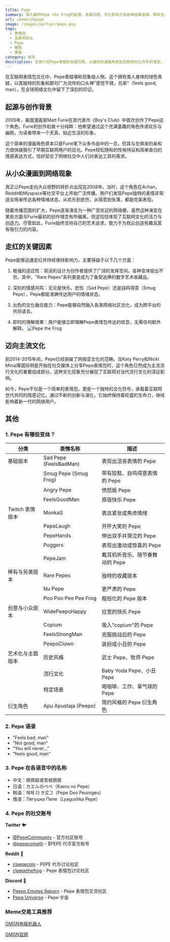 ```yaml
---
title: Pepe
summary: 深入解析Pepe the Frog的起源、发展历程、文化影响力及各种经典变体，带你全面了解这个互联网文化符号的前世今生
url: /meme/zhpepe
image: /images/partner/pepe.png
tags:
  - 表情包
  - 互联网文化
  - Pepe
  - 梗图
  - 青蛙
category: 蛙系
description: 全面介绍Pepe青蛙的发展历程，从最初的漫画角色到互联网文化符号的演变，包含各类经典变体及其文化内涵解析。
---
```



在互联网表情包文化中，Pepe青蛙堪称现象级人物。这个拥有类人身体的绿色青蛙，以其独特的形象和那句广为流传的口头禅"感觉不错，兄弟"（feels good, man），在全球网络文化中留下了深刻的印记。

## 起源与创作背景

2005年，美国漫画家Matt Furie在其代表作《Boy's Club》中首次创作了Pepe这个角色。Furie的创作初衷十分纯粹：他希望通过这个充满童趣的角色传递欢乐与幽默，为读者带来一个天真、贴近生活的形象。

这个简单的漫画角色原本只是Furie笔下众多作品中的一员，但其与生俱来的亲和力很快就吸引了早期互联网用户的目光。Pepe轻松随和的性格特征和简单直白的情感表达方式，恰好契合了网络社交中人们对表达工具的需求。

## 从小众漫画到网络现象

真正让Pepe走向大众视野的转折点出现在2008年。当时，这个角色在4chan、Reddit和Myspace等社交平台上开始广泛传播。用户们发现Pepe独特的表情非常适合用来传达各种情绪状态，从欢乐到悲伤，从得意到失落，都能完美表现。

随着传播范围的扩大，Pepe逐渐演变为一种广受欢迎的网络梗。虽然这种演变在某些方面与Furie最初的创作理念有所偏离，但这恰恰体现了互联网文化的活力与创造力。尽管如此，Furie始终坚持自己的艺术追求，致力于为观众创造有趣且富有吸引力的内容。

## 走红的关键因素

Pepe能够迅速走红并持续保持影响力，主要得益于以下几个方面：

1. 极强的适应性：简洁的设计为创作者提供了广阔的发挥空间，各种变体层出不穷。其中，"Rare Pepes"系列更是成为了备受追捧的数字艺术收藏品。

2. 深刻的情感共鸣：无论是快乐、悲伤（Sad Pepe）还是自鸣得意（Smug Pepe），Pepe都能准确传达用户的情绪状态。

3. 出色的文化融合能力：Pepe能够自然融入各类网络社区文化，成为跨平台的共同语言。

4. 即时的理解效果：用户能够立即理解Pepe表情包传达的信息，无需任何额外解释。
![Pepe the Frog](/meme/pepe.png)

## 迈向主流文化

到2014-2015年间，Pepe已经突破了网络亚文化的范畴。当Katy Perry和Nicki Minaj等国际明星开始在社交媒体上分享Pepe表情包时，这个角色已然成为主流流行文化的重要组成部分。这种文化现象充分展现了互联网对当代流行文化的深远影响。

如今，Pepe不仅是一个简单的表情包，更是一个独特的文化符号，承载着互联网世代共同的情感记忆。通过不断的创新与演化，它始终保持着旺盛的生命力，继续影响着新一代的网络用户。



## 其他
### 1. Pepe 有哪些变体？

| 分类 | 表情名称 | 描述 |
|------|----------|------|
| 基础版本 | Sad Pepe (FeelsBadMan) | 表现出沮丧表情的 Pepe |
| | Smug Pepe (Smug Frog) | 带有狡黠、自鸣得意表情的 Pepe |
| | Angry Pepe | 愤怒版 Pepe |
| | FeelsGoodMan | 原版快乐 Pepe |
| Twitch 表情版本 | MonkaS | 表达紧张或焦虑情绪 |
| | PepeLaugh | 开怀大笑的 Pepe |
| | PepeHands | 伸出双手并哭泣的 Pepe |
| | Poggers | 表现出激动或惊喜的 Pepe |
| | PepeJam | 戴耳机听音乐、随节奏舞动的 Pepe |
| 稀有与另类版本 | Rare Pepes | 独特的收藏版本 |
| | Nu Pepe | 更严肃的 Pepe |
| | Poo Poo Pee Pee Frog | 粗俗化的 Pepe 版本 |
| 创意与小众版本 | WidePeepoHappy | 拉宽的快乐 Pepe |
| | Copium | 吸入"copium"的 Pepe |
| | FeelsStrongMan | 克服挑战后的 Pepe |
| | PeepoClown | 装扮成小丑的 Pepe |
| 艺术化与主题版本 | 历史风格 | 武士 Pepe、牧师 Pepe |
| | 流行文化 | Baby Yoda Pepe、小丑 Pepe |
| | 特定场景 | 喝咖啡、工作、拿气球的 Pepe |
| 衍生角色 | Apu Apustaja (Peepo) | 简约风格的 Pepe 衍生角色 |

### 2. Pepe 语录

- "Feels bad, man"
- "Not good, man" 
- "You will never..."
- "feels good, man"

### 3. Pepe 在各语言中的名称

- 中文：佩佩蛙或青蛙佩佩
- 日语：カエルのペペ（Kaeru no Pepe）
- 韩语：페페 더 프로그（Pepe Deo Peurogeu）
- 俄语：Лягушка Пепе（Lyagushka Pepe）

### 4. Pepe 的社交账号
**Twitter** 🐦

- [@PepeCommunity](https://x.com/PepeCommunity_) - 官方社区账号
- [@pepecoineth](https://x.com/pepecoineth?t=) - $PEPE 代币官方账号

**Reddit** 🤖

- [r/pepecoin](https://www.reddit.com/r/pepecoin/) - PEPE 代币讨论社区
- [r/pepethefrog](https://www.reddit.com/r/pepethefrog/) - Pepe 表情包讨论社区

**Discord** 💬

- [Peepo Emotes Reborn](https://discord.com/invite/pepe?t) - Pepe 表情包交流社区
- [Pepe Universe](https://discord.com/invite/grzF4uN) - Pepe 宇宙



### Meme交易工具推荐

[GMGN电报机器人](https://t.me/gmgnaibot?start=i_dc253xs3)

[GMGN官网](https://gmgn.ai/?ref=dc253xs3)
